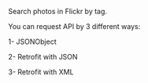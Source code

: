Search photos in Flickr by tag.

You can request API by 3 different ways: 

1- JSONObject

2- Retrofit with JSON

3- Retrofit with XML

